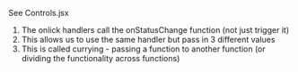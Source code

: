See Controls.jsx

1. The onlick handlers call the onStatusChange function (not just trigger it)
2. This allows us to use the same handler but pass in 3 different values
3. This is called currying - passing a function to another function (or dividing the functionality across functions)